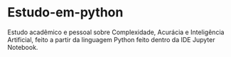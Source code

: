 # Estudo-em-python
Estudo acadêmico e pessoal sobre Complexidade, Acurácia e Inteligência Artificial, feito a partir da linguagem Python feito dentro 
da IDE Jupyter Notebook.
